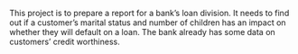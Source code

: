 This project is to prepare a report for a bank’s loan division. It needs to find out if a customer’s marital status and number of children has an impact on whether they will default on a loan. The bank already has some data on customers’ credit worthiness.

